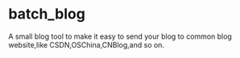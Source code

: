 # batch_blog
A small blog tool to make it easy to send your blog to common blog website,like CSDN,OSChina,CNBlog,and so on.
